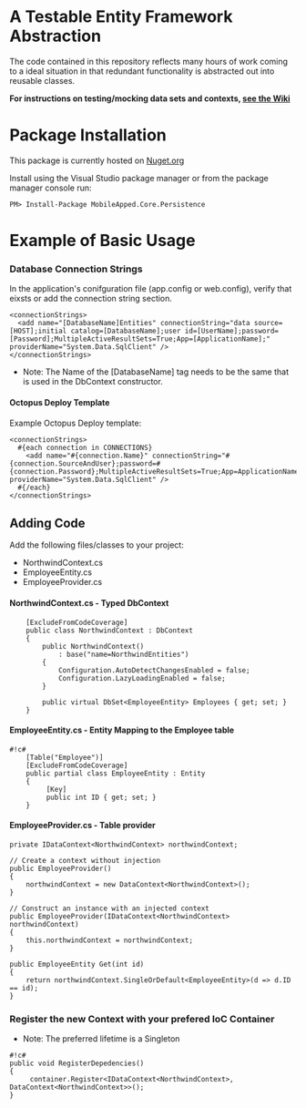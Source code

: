 
# A Testable Entity Framework Abstraction

The code contained in this repository reflects many hours of work coming to a ideal situation in that redundant functionality is abstracted out into reusable classes.

**For instructions on testing/mocking data sets and contexts, [see the Wiki](https://github.com/MobileApped-Public/MobileApped.Core.Persistence/wiki)**

# Package Installation
This package is currently hosted on [Nuget.org](http://www.nuget.org/packages/MobileApped.Core.Persistence/)

Install using the Visual Studio package manager or
from the package manager console run:
```
PM> Install-Package MobileApped.Core.Persistence
```

# Example of Basic Usage
### Database Connection Strings 
In the application's conifguration file (app.config or web.config), verify that eixsts or add the connection string section.
```
<connectionStrings>
  <add name="[DatabaseName]Entities" connectionString="data source=[HOST];initial catalog=[DatabaseName];user id=[UserName];password=[Password];MultipleActiveResultSets=True;App=[ApplicationName];" providerName="System.Data.SqlClient" />
</connectionStrings>
```
* Note: The Name of the [DatabaseName] tag needs to be the same that is used in the DbContext constructor.

#### Octopus Deploy Template
Example Octopus Deploy template:

```
<connectionStrings>
  #{each connection in CONNECTIONS}
    <add name="#{connection.Name}" connectionString="#{connection.SourceAndUser};password=#{connection.Password};MultipleActiveResultSets=True;App=ApplicationName;" providerName="System.Data.SqlClient" />
  #{/each}
</connectionStrings>
```

## Adding Code
Add the following files/classes to your project:
* NorthwindContext.cs
* EmployeeEntity.cs
* EmployeeProvider.cs

#### NorthwindContext.cs - Typed DbContext
```
    [ExcludeFromCodeCoverage]
    public class NorthwindContext : DbContext
    {
        public NorthwindContext()
            : base("name=NorthwindEntities")
        {
            Configuration.AutoDetectChangesEnabled = false;
            Configuration.LazyLoadingEnabled = false;
        }
    
        public virtual DbSet<EmployeeEntity> Employees { get; set; }
    }
```

#### EmployeeEntity.cs - Entity Mapping to the Employee table
```
#!c#
    [Table("Employee")]
    [ExcludeFromCodeCoverage]
    public partial class EmployeeEntity : Entity
    {
         [Key]
         public int ID { get; set; }
    }
```

#### EmployeeProvider.cs - Table provider
```
private IDataContext<NorthwindContext> northwindContext;

// Create a context without injection
public EmployeeProvider()
{
    northwindContext = new DataContext<NorthwindContext>();
}

// Construct an instance with an injected context
public EmployeeProvider(IDataContext<NorthwindContext> northwindContext)
{
    this.northwindContext = northwindContext;
}

public EmployeeEntity Get(int id)
{
    return northwindContext.SingleOrDefault<EmployeeEntity>(d => d.ID == id);
}
```

### Register the new Context with your prefered IoC Container
* Note: The preferred lifetime is a Singleton
```
#!c#
public void RegisterDepedencies()
{
     container.Register<IDataContext<NorthwindContext>, DataContext<NorthwindContext>>();
}
```

